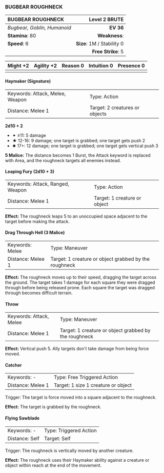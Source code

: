 ### BUGBEAR ROUGHNECK

| BUGBEAR ROUGHNECK           |          **Level 2 BRUTE** |
| :-------------------------- | -------------------------: |
| *Bugbear, Goblin, Humanoid* |                  **EV 36** |
| **Stamina**: 80             |              **Weakness**: |
| **Speed**: 6                | **Size**: 1M / Stability 0 |
|                             |         **Free Strike**: 5 |

| **Might** +2 | **Agility** +2 | **Reason** 0 | **Intuition** 0 | **Presence** 0 |
| ------------ | -------------- | ------------ | --------------- | -------------- |
|              |                |              |                 |                |

#### Haymaker (Signature)

|                                 |                                |
| :------------------------------ | :----------------------------- |
| Keywords: Attack, Melee, Weapon | Type: Action                   |
| Distance: Melee 1               | Target: 2 creatures or objects |

**2d10 + 2**

- ✦ ≤11: 5 damage
- ★ 12-16: 9 damage; one target is grabbed; one target gets push 2
- ✸ 17+: 12 damage; one target is grabbed; one target gets vertical push 3

**5 Malice:** The distance becomes 1 Burst, the Attack keyword is replaced with Area, and the roughneck targets all enemies instead.

#### Leaping Fury (2d10 + 3)

|                                  |                              |
| :------------------------------- | :--------------------------- |
| Keywords: Attack, Ranged, Weapon | Type: Action                 |
| Distance: Melee 1                | Target: 1 creature or object |

**Effect:** The roughneck leaps 5 to an unoccupied space adjacent to the target before making the attack.

#### Drag Through Hell (3 Malice)

|                   |                                                       |
| :---------------- | :---------------------------------------------------- |
| Keywords: Melee   | Type: Maneuver                                        |
| Distance: Melee 1 | Target: 1 creature or object grabbed by the roughneck |

**Effect:** The roughneck moves up to their speed, dragging the target across the ground. The target takes 1 damage for each square they were dragged through before being released prone. Each square the target was dragged through becomes difficult terrain.

#### Throw

|                         |                                                       |
| :---------------------- | :---------------------------------------------------- |
| Keywords: Attack, Melee | Type: Maneuver                                        |
| Distance: Melee 1       | Target: 1 creature or object grabbed by the roughneck |

**Effect:** Vertical push 5. Ally targets don't take damage from being force moved.

#### Catcher

|                   |                                     |
| :---------------- | :---------------------------------- |
| Keywords: -       | Type: Free Triggered Action         |
| Distance: Melee 1 | Target: 1 size 1 creature or object |

Trigger: The target is force moved into a square adjacent to the roughneck.

**Effect:** The target is grabbed by the roughneck.

#### Flying Sawblade

|                |                        |
| :------------- | :--------------------- |
| Keywords: -    | Type: Triggered Action |
| Distance: Self | Target: Self           |

Trigger: The roughneck is vertically moved by another creature.

**Effect:** The roughneck uses their Haymaker ability against a creature or object within reach at the end of the movement.
